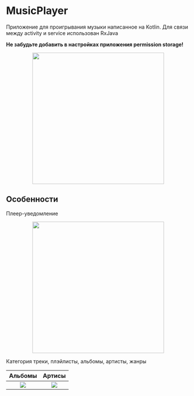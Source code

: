# MusicPlayer
Приложение для проигрывания музыки написанное на Kotlin. Для связи между activity и service использован RxJava

**Не забудьте добавить в настройках приложения permission storage!**

<p align="center"><img src="https://raw.githubusercontent.com/dns21395/MusicPlayer/master/ReadmeFiles/tracks.png" width="360" /></p>

Особенности
-----
Плеер-уведомление
<p align="center"><img src="https://raw.githubusercontent.com/dns21395/MusicPlayer/master/ReadmeFiles/notification.png" width="360" /></p>

Категория треки, плэйлисты, альбомы, артисты, жанры

Альбомы       |  Артисы
:-------------------------:|:-------------------------:
![](https://raw.githubusercontent.com/dns21395/MusicPlayer/master/ReadmeFiles/albums.png)  |  ![](https://raw.githubusercontent.com/dns21395/MusicPlayer/master/ReadmeFiles/artists.png)